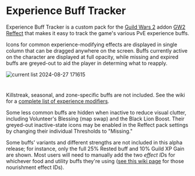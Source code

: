 # Experience Buff Tracker
Experience Buff Tracker is a custom pack for the [Guild Wars 2](https://guildwars2.com) addon [GW2 Reffect](https://github.com/Zerthox/gw2-reffect/) that makes it easy to track the game's various PvE experience buffs.

Icons for common experience-modifying effects are displayed in single column that can be dragged anywhere on the screen. Buffs currently active on the character are displayed at full opacity, while missing and expired buffs are greyed-out to aid the player in determing what to reapply.

![current list 2024-08-27 171615](https://github.com/user-attachments/assets/974c072f-92c1-4148-8bf4-9eba1dce7663)

#

Killstreak, seasonal, and zone-specific buffs are not included. See the wiki for a [complete list of experience modifiers](https://wiki.guildwars2.com/wiki/Experience#Experience_modifiers).

Some less common buffs are hidden when inactive to reduce visual clutter, including Volunteer's Blessing (map swap) and the Black Lion Boost. Their greyed-out inactive-state icons may be enabled in the Reffect pack settings by changing their individual Thresholds to "Missing."

Some buffs' variants and different strengths are not included in this alpha release; for instance, only the full 25% Rested buff and 10% Guild XP Gain are shown. Most users will need to manually add the two *effect ID*s for whichever food and utility buffs they're using ([see this wiki page](https://wiki.guildwars2.com/wiki/Guild_Wars_2_Wiki:Projects/Nourishment_effect_ids) for those nourishment effect IDs).
